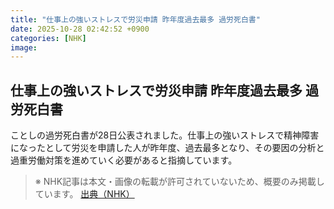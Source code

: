 ```yaml
---
title: "仕事上の強いストレスで労災申請 昨年度過去最多 過労死白書"
date: 2025-10-28 02:42:52 +0900
categories: [NHK]
image: 
---
```

## 仕事上の強いストレスで労災申請 昨年度過去最多 過労死白書

ことしの過労死白書が28日公表されました。仕事上の強いストレスで精神障害になったとして労災を申請した人が昨年度、過去最多となり、その要因の分析と過重労働対策を進めていく必要があると指摘しています。

> ※ NHK記事は本文・画像の転載が許可されていないため、概要のみ掲載しています。
[出典（NHK）](http://www3.nhk.or.jp/news/html/20251028/k10014961161000.html)
